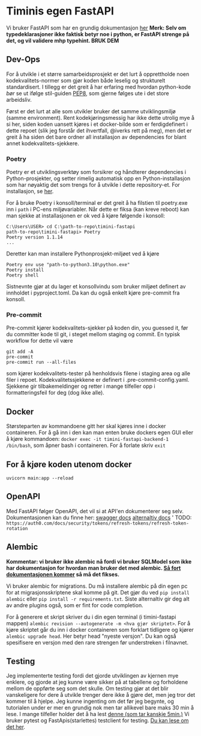 # Timinis egen FastAPI

Vi bruker FastAPI som har en grundig dokumentasjon [her](https://fastapi.tiangolo.com/)
**Merk: Selv om typedeklarasjoner ikke faktisk betyr noe i python, er FastAPI strenge på det, og vil validere mhp typehint. BRUK DEM**

## Dev-Ops

For å utvikle i et større samarbeidsprosjekt er det lurt å opprettholde noen kodekvalitets-normer som gjør koden både leselig og strukturelt standardisert. I tillegg er det greit å har erfaring med hvordan python-kode *bør* se ut ifølge stil-guiden [PEP8](https://peps.python.org/pep-0008/), som gjerne følges ute i det store arbeidsliv.

Først er det lurt at alle som utvikler bruker det samme utviklingsmiljø (samme environment). Rent kodekjøringsmessig har ikke dette utrolig mye å si her, siden koden uansett kjøres i et docker-bilde som er ferdigdefinert i dette repoet (slik jeg forstår det ihvertfall, @iverks rett på meg), men det er greit å ha siden det bare ordner all installasjon av dependencies for blant annet kodekvalitets-sjekkere.

### Poetry
Poetry er et utviklingsverktøy som forsikrer og håndterer dependencies i Python-prosjekter, og setter rimelig automatisk opp en Python-installasjon som har nøyaktig det som trengs for å utvikle i dette repository-et. For installasjon, se [her](https://python-poetry.org/docs/).

For å bruke Poetry i konsoll/terminal er det greit å ha filstien til poetry.exe inn i `path` i PC-ens miljøvariabler. Når dette er fiksa (kan kreve reboot) kan man sjekke at installasjonen er ok ved å kjøre følgende i konsoll:

```console
C:\Users\USER> cd C:\path-to-repo\timini-fastapi
path-to-repo\timini-fastapi> Poetry
Poetry version 1.1.14
...
```

Deretter kan man installere Pythonprosjekt-miljøet ved å kjøre

```console
Poetry env use "path-to-python3.10\python.exe"
Poetry install
Poetry shell
```
Sistnevnte gjør at du lager et konsollvindu som bruker miljøet definert av innholdet i pyproject.toml. Da kan du også enkelt kjøre pre-commit fra konsoll.

### Pre-commit

Pre-commit kjører kodekvalitets-sjekker på koden din, you guessed it, før du committer kode til git, i steget mellom staging og commit. En typisk workflow for dette vil være

```console
git add -A
pre-commit
pre-commit run --all-files
```

som kjører kodekvalitets-tester på henholdsvis filene i staging area og alle filer i repoet. Kodekvalitetssjekkene er definert i .pre-commit-config.yaml. Sjekkene gir tilbakemeldinger og retter i mange tilfeller opp i formatteringsfeil for deg (dog ikke alle).

## Docker

Størsteparten av kommandoene gitt her skal kjøres inne i docker containeren. For å gå inn i den kan man enten bruke dockers egen GUI eller å kjøre kommandoen: `docker exec -it timini-fastapi-backend-1 /bin/bash`, som åpner bash i containeren. For å forlate skriv `exit`

## For å kjøre koden utenom docker

`uvicorn main:app --reload`

## OpenAPI

Med FastAPI følger OpenAPI, det vil si at API'en dokumenterer seg selv. Dokumentasjonen kan du finne her:
[swagger docs](http://127.0.0.1:8000/docs)
[alternaltiv docs](http://127.0.0.1:8000/redoc)
'
TODO: `https://auth0.com/docs/security/tokens/refresh-tokens/refresh-token-rotation`

## Alembic

**Kommentar: vi bruker ikke alembic nå fordi vi bruker SQLModel som ikke har dokumentasjon for hvordan man bruker det med alembic. [Så fort dokumentasjonen kommer](https://sqlmodel.tiangolo.com/advanced/) så må det fikses.**

Vi bruker alembic for migrations. Du må installere alembic på din egen pc for at migrasjonsskriptene skal komme på git. Det gjør du ved `pip install alembic` eller `pip install -r requirements.txt`. Siste alternaltiv gir deg alt av andre plugins også, som er fint for code completion.

<!-- Det går kanskje an å generere fra inne i docker men jeg fikk det ikke til å funke --iverks  -->

For å generere et skript skriver du i din egen terminal (i timini-fastapi mappen) `alembic revision --autogenerate -m <hva gjør skriptet>`.
For å kjøre skriptet går du inn i docker containeren som forklart tidligere og kjører `alembic upgrade head`. Her betyr head "nyeste versjon". Du kan også spesifisere en versjon med den rare strengen før understreken i filnavnet.

## Testing

Jeg implementerte testing fordi det gjorde utviklingen av kjernen mye enklere, og gjorde at jeg kunne være sikker på at tabellene og forholdene mellom de oppførte seg som det skulle.
Om testing gjør at det blir vanskeligere for dere å utvikle trenger dere ikke å gjøre det, men jeg tror det kommer til å hjelpe. Jeg kunne ingenting om det før jeg begynte, og tutorialen under er mer en grundig nok men tar allikevel bare maks 30 min å lese. I mange tilfeller holder det å ha lest [denne (som tar kanskje 5min.)](https://fastapi.tiangolo.com/tutorial/testing/)
Vi bruker pytest og FastApis(starlettes) testclient for testing. [Du kan lese om det her](https://sqlmodel.tiangolo.com/tutorial/fastapi/tests/).
